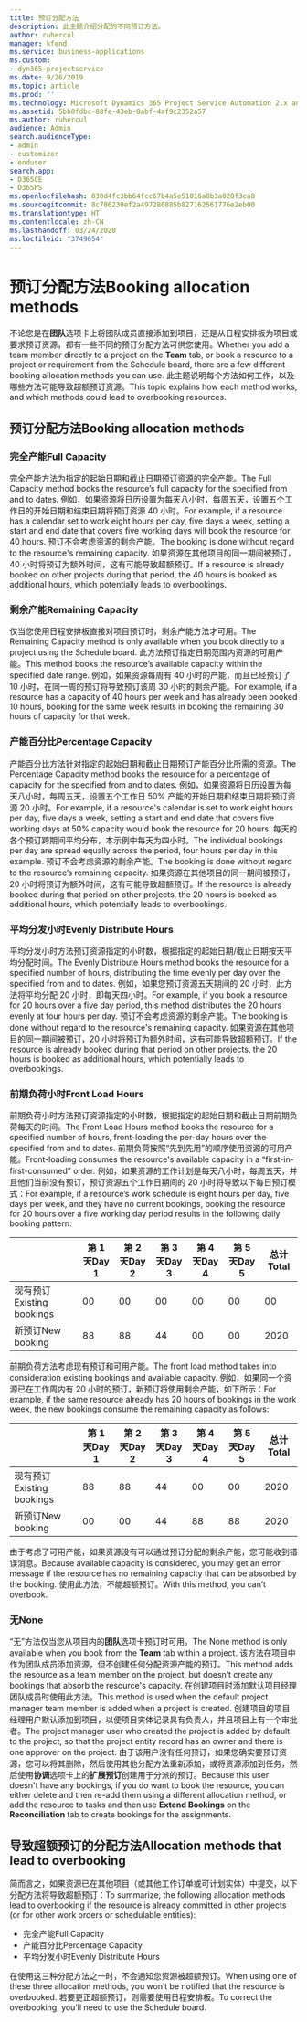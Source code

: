 ```yaml
---
title: 预订分配方法
description: 此主题介绍分配的不同预订方法。
author: ruhercul
manager: kfend
ms.service: business-applications
ms.custom:
- dyn365-projectservice
ms.date: 9/26/2019
ms.topic: article
ms.prod: ''
ms.technology: Microsoft Dynamics 365 Project Service Automation 2.x and 3.x
ms.assetid: 5bb0fdbc-88fe-43eb-8abf-4af9c2352a57
ms.author: ruhercul
audience: Admin
search.audienceType:
- admin
- customizer
- enduser
search.app:
- D365CE
- D365PS
ms.openlocfilehash: 030d4fc3bb64fcc67b4a5e51016a8b3a028f3ca8
ms.sourcegitcommit: 8c786230ef2a497280885b827162561776e2eb00
ms.translationtype: HT
ms.contentlocale: zh-CN
ms.lasthandoff: 03/24/2020
ms.locfileid: "3749654"
---
```

# <a name="booking-allocation-methods"></a><span data-ttu-id="a6bbd-103">预订分配方法</span><span class="sxs-lookup"><span data-stu-id="a6bbd-103">Booking allocation methods</span></span>

<span data-ttu-id="a6bbd-104">不论您是在**团队**选项卡上将团队成员直接添加到项目，还是从日程安排板为项目或要求预订资源，都有一些不同的预订分配方法可供您使用。</span><span class="sxs-lookup"><span data-stu-id="a6bbd-104">Whether you add a team member directly to a project on the **Team** tab, or book a resource to a project or requirement from the Schedule board, there are a few different booking allocation methods you can use.</span></span> <span data-ttu-id="a6bbd-105">此主题说明每个方法如何工作，以及哪些方法可能导致超额预订资源。</span><span class="sxs-lookup"><span data-stu-id="a6bbd-105">This topic explains how each method works, and which methods could lead to overbooking resources.</span></span>

## <a name="booking-allocation-methods"></a><span data-ttu-id="a6bbd-106">预订分配方法</span><span class="sxs-lookup"><span data-stu-id="a6bbd-106">Booking allocation methods</span></span>

### <a name="full-capacity"></a><span data-ttu-id="a6bbd-107">完全产能</span><span class="sxs-lookup"><span data-stu-id="a6bbd-107">Full Capacity</span></span> 
<span data-ttu-id="a6bbd-108">完全产能方法为指定的起始日期和截止日期预订资源的完全产能。</span><span class="sxs-lookup"><span data-stu-id="a6bbd-108">The Full Capacity method books the resource’s full capacity for the specified from and to dates.</span></span> <span data-ttu-id="a6bbd-109">例如，如果资源将日历设置为每天八小时，每周五天，设置五个工作日的开始日期和结束日期将预订资源 40 小时。</span><span class="sxs-lookup"><span data-stu-id="a6bbd-109">For example, if a resource has a calendar set to work eight hours per day, five days a week, setting a start and end date that covers five working days will book the resource for 40 hours.</span></span> <span data-ttu-id="a6bbd-110">预订不会考虑资源的剩余产能。</span><span class="sxs-lookup"><span data-stu-id="a6bbd-110">The booking is done without regard to the resource's remaining capacity.</span></span> <span data-ttu-id="a6bbd-111">如果资源在其他项目的同一期间被预订，40 小时将预订为额外时间，这有可能导致超额预订。</span><span class="sxs-lookup"><span data-stu-id="a6bbd-111">If a resource is already booked on other projects during that period, the 40 hours is booked as additional hours, which potentially leads to overbookings.</span></span>

### <a name="remaining-capacity"></a><span data-ttu-id="a6bbd-112">剩余产能</span><span class="sxs-lookup"><span data-stu-id="a6bbd-112">Remaining Capacity</span></span>
<span data-ttu-id="a6bbd-113">仅当您使用日程安排板直接对项目预订时，剩余产能方法才可用。</span><span class="sxs-lookup"><span data-stu-id="a6bbd-113">The Remaining Capacity method is only available when you book directly to a project using the Schedule board.</span></span> <span data-ttu-id="a6bbd-114">此方法预订指定日期范围内资源的可用产能。</span><span class="sxs-lookup"><span data-stu-id="a6bbd-114">This method books the resource’s available capacity within the specified date range.</span></span> <span data-ttu-id="a6bbd-115">例如，如果资源每周有 40 小时的产能，而且已经预订了 10 小时，在同一周的预订将导致预订该周 30 小时的剩余产能。</span><span class="sxs-lookup"><span data-stu-id="a6bbd-115">For example, if a resource has a capacity of 40 hours per week and has already been booked 10 hours, booking for the same week results in booking the remaining 30 hours of capacity for that week.</span></span>

### <a name="percentage-capacity"></a><span data-ttu-id="a6bbd-116">产能百分比</span><span class="sxs-lookup"><span data-stu-id="a6bbd-116">Percentage Capacity</span></span>
<span data-ttu-id="a6bbd-117">产能百分比方法针对指定的起始日期和截止日期预订产能百分比所需的资源。</span><span class="sxs-lookup"><span data-stu-id="a6bbd-117">The Percentage Capacity method books the resource for a percentage of capacity for the specified from and to dates.</span></span> <span data-ttu-id="a6bbd-118">例如，如果资源将日历设置为每天八小时，每周五天，设置五个工作日 50% 产能的开始日期和结束日期将预订资源 20 小时。</span><span class="sxs-lookup"><span data-stu-id="a6bbd-118">For example, if a resource's calendar is set to work eight hours per day, five days a week, setting a start and end date that covers five working days at 50% capacity would book the resource for 20 hours.</span></span> <span data-ttu-id="a6bbd-119">每天的各个预订跨期间平均分布，本示例中每天为四小时。</span><span class="sxs-lookup"><span data-stu-id="a6bbd-119">The individual bookings per day are spread equally across the period, four hours per day in this example.</span></span> <span data-ttu-id="a6bbd-120">预订不会考虑资源的剩余产能。</span><span class="sxs-lookup"><span data-stu-id="a6bbd-120">The booking is done without regard to the resource’s remaining capacity.</span></span> <span data-ttu-id="a6bbd-121">如果资源在其他项目的同一期间被预订，20 小时将预订为额外时间，这有可能导致超额预订。</span><span class="sxs-lookup"><span data-stu-id="a6bbd-121">If the resource is already booked during that period on other projects, the 20 hours is booked as additional hours, which potentially leads to overbookings.</span></span>

### <a name="evenly-distribute-hours"></a><span data-ttu-id="a6bbd-122">平均分发小时</span><span class="sxs-lookup"><span data-stu-id="a6bbd-122">Evenly Distribute Hours</span></span>
<span data-ttu-id="a6bbd-123">平均分发小时方法预订资源指定的小时数，根据指定的起始日期/截止日期按天平均分配时间。</span><span class="sxs-lookup"><span data-stu-id="a6bbd-123">The Evenly Distribute Hours method books the resource for a specified number of hours, distributing the time evenly per day over the specified from and to dates.</span></span> <span data-ttu-id="a6bbd-124">例如，如果您预订资源五天期间的 20 小时，此方法将平均分配 20 小时，即每天四小时。</span><span class="sxs-lookup"><span data-stu-id="a6bbd-124">For example, if you book a resource for 20 hours over a five day period, this method distributes the 20 hours evenly at four hours per day.</span></span> <span data-ttu-id="a6bbd-125">预订不会考虑资源的剩余产能。</span><span class="sxs-lookup"><span data-stu-id="a6bbd-125">The booking is done without regard to the resource's remaining capacity.</span></span> <span data-ttu-id="a6bbd-126">如果资源在其他项目的同一期间被预订，20 小时将预订为额外时间，这有可能导致超额预订。</span><span class="sxs-lookup"><span data-stu-id="a6bbd-126">If the resource is already booked during that period on other projects, the 20 hours is booked as additional hours, which potentially leads to overbookings.</span></span>

### <a name="front-load-hours"></a><span data-ttu-id="a6bbd-127">前期负荷小时</span><span class="sxs-lookup"><span data-stu-id="a6bbd-127">Front Load Hours</span></span>
<span data-ttu-id="a6bbd-128">前期负荷小时方法预订资源指定的小时数，根据指定的起始日期和截止日期前期负荷每天的时间。</span><span class="sxs-lookup"><span data-stu-id="a6bbd-128">The Front Load Hours method books the resource for a specified number of hours, front-loading the per-day hours over the specified from and to dates.</span></span> <span data-ttu-id="a6bbd-129">前期负荷按照“先到先用”的顺序使用资源的可用产能。</span><span class="sxs-lookup"><span data-stu-id="a6bbd-129">Front-loading consumes the resource's available capacity in a “first-in-first-consumed” order.</span></span> <span data-ttu-id="a6bbd-130">例如，如果资源的工作计划是每天八小时，每周五天，并且他们当前没有预订，预订资源五个工作日期间的 20 小时将导致以下每日预订模式：</span><span class="sxs-lookup"><span data-stu-id="a6bbd-130">For example, if a resource’s work schedule is eight hours per day, five days per week, and they have no current bookings, booking the resource for 20 hours over a five working day period results in the following daily booking pattern:</span></span> 

|                           |    <span data-ttu-id="a6bbd-131">第 1 天</span><span class="sxs-lookup"><span data-stu-id="a6bbd-131">Day 1</span></span>    |    <span data-ttu-id="a6bbd-132">第 2 天</span><span class="sxs-lookup"><span data-stu-id="a6bbd-132">Day 2</span></span>    |    <span data-ttu-id="a6bbd-133">第 3 天</span><span class="sxs-lookup"><span data-stu-id="a6bbd-133">Day 3</span></span>    |    <span data-ttu-id="a6bbd-134">第 4 天</span><span class="sxs-lookup"><span data-stu-id="a6bbd-134">Day 4</span></span>    |    <span data-ttu-id="a6bbd-135">第 5 天</span><span class="sxs-lookup"><span data-stu-id="a6bbd-135">Day 5</span></span>    |    <span data-ttu-id="a6bbd-136">总计</span><span class="sxs-lookup"><span data-stu-id="a6bbd-136">Total</span></span>    |
|---------------------------|-------------|-------------|-------------|-------------|-------------|-------------|
|    <span data-ttu-id="a6bbd-137">现有预订</span><span class="sxs-lookup"><span data-stu-id="a6bbd-137">Existing   bookings</span></span>    |    <span data-ttu-id="a6bbd-138">0</span><span class="sxs-lookup"><span data-stu-id="a6bbd-138">0</span></span>        |    <span data-ttu-id="a6bbd-139">0</span><span class="sxs-lookup"><span data-stu-id="a6bbd-139">0</span></span>        |    <span data-ttu-id="a6bbd-140">0</span><span class="sxs-lookup"><span data-stu-id="a6bbd-140">0</span></span>        |    <span data-ttu-id="a6bbd-141">0</span><span class="sxs-lookup"><span data-stu-id="a6bbd-141">0</span></span>        |    <span data-ttu-id="a6bbd-142">0</span><span class="sxs-lookup"><span data-stu-id="a6bbd-142">0</span></span>        |    <span data-ttu-id="a6bbd-143">0</span><span class="sxs-lookup"><span data-stu-id="a6bbd-143">0</span></span>        |
|    <span data-ttu-id="a6bbd-144">新预订</span><span class="sxs-lookup"><span data-stu-id="a6bbd-144">New   booking</span></span>          |    <span data-ttu-id="a6bbd-145">8</span><span class="sxs-lookup"><span data-stu-id="a6bbd-145">8</span></span>        |    <span data-ttu-id="a6bbd-146">8</span><span class="sxs-lookup"><span data-stu-id="a6bbd-146">8</span></span>        |    <span data-ttu-id="a6bbd-147">4</span><span class="sxs-lookup"><span data-stu-id="a6bbd-147">4</span></span>        |    <span data-ttu-id="a6bbd-148">0</span><span class="sxs-lookup"><span data-stu-id="a6bbd-148">0</span></span>        |    <span data-ttu-id="a6bbd-149">0</span><span class="sxs-lookup"><span data-stu-id="a6bbd-149">0</span></span>        |    <span data-ttu-id="a6bbd-150">20</span><span class="sxs-lookup"><span data-stu-id="a6bbd-150">20</span></span>       |

<span data-ttu-id="a6bbd-151">前期负荷方法考虑现有预订和可用产能。</span><span class="sxs-lookup"><span data-stu-id="a6bbd-151">The front load method takes into consideration existing bookings and available capacity.</span></span> <span data-ttu-id="a6bbd-152">例如，如果同一个资源已在工作周内有 20 小时的预订，新预订将使用剩余产能，如下所示：</span><span class="sxs-lookup"><span data-stu-id="a6bbd-152">For example, if the same resource already has 20 hours of bookings in the work week, the new bookings consume the remaining capacity as follows:</span></span>

|                     | <span data-ttu-id="a6bbd-153">第 1 天</span><span class="sxs-lookup"><span data-stu-id="a6bbd-153">Day 1</span></span> | <span data-ttu-id="a6bbd-154">第 2 天</span><span class="sxs-lookup"><span data-stu-id="a6bbd-154">Day 2</span></span> | <span data-ttu-id="a6bbd-155">第 3 天</span><span class="sxs-lookup"><span data-stu-id="a6bbd-155">Day 3</span></span> | <span data-ttu-id="a6bbd-156">第 4 天</span><span class="sxs-lookup"><span data-stu-id="a6bbd-156">Day 4</span></span> | <span data-ttu-id="a6bbd-157">第 5 天</span><span class="sxs-lookup"><span data-stu-id="a6bbd-157">Day 5</span></span> | <span data-ttu-id="a6bbd-158">总计</span><span class="sxs-lookup"><span data-stu-id="a6bbd-158">Total</span></span> |
|---------------------|-------|-------|-------|-------|-------|-------|
| <span data-ttu-id="a6bbd-159">现有预订</span><span class="sxs-lookup"><span data-stu-id="a6bbd-159">Existing   bookings</span></span> | <span data-ttu-id="a6bbd-160">8</span><span class="sxs-lookup"><span data-stu-id="a6bbd-160">8</span></span>     | <span data-ttu-id="a6bbd-161">8</span><span class="sxs-lookup"><span data-stu-id="a6bbd-161">8</span></span>     | <span data-ttu-id="a6bbd-162">4</span><span class="sxs-lookup"><span data-stu-id="a6bbd-162">4</span></span>     | <span data-ttu-id="a6bbd-163">0</span><span class="sxs-lookup"><span data-stu-id="a6bbd-163">0</span></span>     | <span data-ttu-id="a6bbd-164">0</span><span class="sxs-lookup"><span data-stu-id="a6bbd-164">0</span></span>     | <span data-ttu-id="a6bbd-165">20</span><span class="sxs-lookup"><span data-stu-id="a6bbd-165">20</span></span>    |
| <span data-ttu-id="a6bbd-166">新预订</span><span class="sxs-lookup"><span data-stu-id="a6bbd-166">New   booking</span></span>       | <span data-ttu-id="a6bbd-167">0</span><span class="sxs-lookup"><span data-stu-id="a6bbd-167">0</span></span>     | <span data-ttu-id="a6bbd-168">0</span><span class="sxs-lookup"><span data-stu-id="a6bbd-168">0</span></span>     | <span data-ttu-id="a6bbd-169">4</span><span class="sxs-lookup"><span data-stu-id="a6bbd-169">4</span></span>     | <span data-ttu-id="a6bbd-170">8</span><span class="sxs-lookup"><span data-stu-id="a6bbd-170">8</span></span>     | <span data-ttu-id="a6bbd-171">8</span><span class="sxs-lookup"><span data-stu-id="a6bbd-171">8</span></span>     | <span data-ttu-id="a6bbd-172">20</span><span class="sxs-lookup"><span data-stu-id="a6bbd-172">20</span></span>    |

<span data-ttu-id="a6bbd-173">由于考虑了可用产能，如果资源没有可以通过预订分配的剩余产能，您可能收到错误消息。</span><span class="sxs-lookup"><span data-stu-id="a6bbd-173">Because available capacity is considered, you may get an error message if the resource has no remaining capacity that can be absorbed by the booking.</span></span> <span data-ttu-id="a6bbd-174">使用此方法，不能超额预订。</span><span class="sxs-lookup"><span data-stu-id="a6bbd-174">With this method, you can’t overbook.</span></span>

### <a name="none"></a><span data-ttu-id="a6bbd-175">无</span><span class="sxs-lookup"><span data-stu-id="a6bbd-175">None</span></span>
<span data-ttu-id="a6bbd-176">“无”方法仅当您从项目内的**团队**选项卡预订时可用。</span><span class="sxs-lookup"><span data-stu-id="a6bbd-176">The None method is only available when you book from the **Team** tab within a project.</span></span> <span data-ttu-id="a6bbd-177">该方法在项目中作为团队成员添加资源，但不创建任何分配资源产能的预订。</span><span class="sxs-lookup"><span data-stu-id="a6bbd-177">This method adds the resource as a team member on the project, but doesn’t create any bookings that absorb the resource's capacity.</span></span> <span data-ttu-id="a6bbd-178">在创建项目时添加默认项目经理团队成员时使用此方法。</span><span class="sxs-lookup"><span data-stu-id="a6bbd-178">This method is used when the default project manager team member is added when a project is created.</span></span> <span data-ttu-id="a6bbd-179">创建项目的项目经理用户默认添加到项目，以便项目实体记录具有负责人，并且项目上有一个审批者。</span><span class="sxs-lookup"><span data-stu-id="a6bbd-179">The project manager user who created the project is added by default to the project, so that the project entity record has an owner and there is one approver on the project.</span></span> <span data-ttu-id="a6bbd-180">由于该用户没有任何预订，如果您确实要预订资源，您可以将其删除，然后使用其他分配方法重新添加，或将资源添加到任务，然后使用**协调**选项卡上的**扩展预订**创建用于分派的预订。</span><span class="sxs-lookup"><span data-stu-id="a6bbd-180">Because this user doesn't have any bookings, if you do want to book the resource, you can either delete and then re-add them using a different allocation method, or add the resource to tasks and then use **Extend Bookings** on the **Reconciliation** tab to create bookings for the assignments.</span></span>

## <a name="allocation-methods-that-lead-to-overbooking"></a><span data-ttu-id="a6bbd-181">导致超额预订的分配方法</span><span class="sxs-lookup"><span data-stu-id="a6bbd-181">Allocation methods that lead to overbooking</span></span>
<span data-ttu-id="a6bbd-182">简而言之，如果资源已在其他项目（或其他工作订单或可计划实体）中提交，以下分配方法将导致超额预订：</span><span class="sxs-lookup"><span data-stu-id="a6bbd-182">To summarize, the following allocation methods lead to overbooking if the resource is already committed in other projects (or for other work orders or schedulable entities):</span></span>

- <span data-ttu-id="a6bbd-183">完全产能</span><span class="sxs-lookup"><span data-stu-id="a6bbd-183">Full Capacity</span></span>
- <span data-ttu-id="a6bbd-184">产能百分比</span><span class="sxs-lookup"><span data-stu-id="a6bbd-184">Percentage Capacity</span></span>
- <span data-ttu-id="a6bbd-185">平均分发小时</span><span class="sxs-lookup"><span data-stu-id="a6bbd-185">Evenly Distribute Hours</span></span>

<span data-ttu-id="a6bbd-186">在使用这三种分配方法之一时，不会通知您资源被超额预订。</span><span class="sxs-lookup"><span data-stu-id="a6bbd-186">When using one of these three allocation methods, you won’t be notified that the resource is overbooked.</span></span> <span data-ttu-id="a6bbd-187">若要更正超额预订，则需要使用日程安排板。</span><span class="sxs-lookup"><span data-stu-id="a6bbd-187">To correct the overbooking, you’ll need to use the Schedule board.</span></span>
